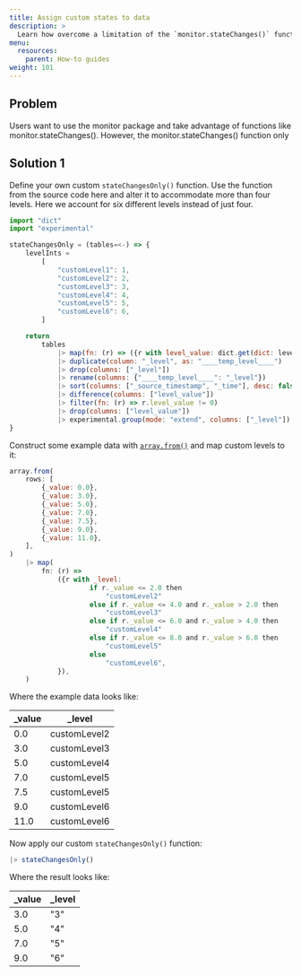 ```yaml
---
title: Assign custom states to data
description: >
  Learn how overcome a limitation of the `monitor.stateChanges()` function and assign custom states to your data. 
menu:
  resources:
    parent: How-to guides
weight: 101
---
```

## Problem
Users want to use the monitor package and take advantage of functions like monitor.stateChanges(). However, the monitor.stateChanges() function only 

## Solution 1
Define your own custom `stateChangesOnly()` function. Use the function from the source code here and alter it to accommodate more than four levels. Here we account for six different levels instead of just four.

```js
import "dict"
import "experimental"

stateChangesOnly = (tables=<-) => {
    levelInts =
        [
            "customLevel1": 1,
            "customLevel2": 2,
            "customLevel3": 3,
            "customLevel4": 4,
            "customLevel5": 5,
            "customLevel6": 6,
        ]

    return
        tables
            |> map(fn: (r) => ({r with level_value: dict.get(dict: levelInts, key: r._level, default: 0)}))
            |> duplicate(column: "_level", as: "____temp_level____")
            |> drop(columns: ["_level"])
            |> rename(columns: {"____temp_level____": "_level"})
            |> sort(columns: ["_source_timestamp", "_time"], desc: false)
            |> difference(columns: ["level_value"])
            |> filter(fn: (r) => r.level_value != 0)
            |> drop(columns: ["level_value"])
            |> experimental.group(mode: "extend", columns: ["_level"])
}
```

Construct some example data with [`array.from()`](/flux/v0.x/stdlib/array/from/) and map custom levels to it:

```js
array.from(
    rows: [
        {_value: 0.0},
        {_value: 3.0},
        {_value: 5.0},
        {_value: 7.0},
        {_value: 7.5},
        {_value: 9.0},
        {_value: 11.0},
    ],
)
    |> map(
        fn: (r) =>
            ({r with _level:
                    if r._value <= 2.0 then
                        "customLevel2"
                    else if r._value <= 4.0 and r._value > 2.0 then
                        "customLevel3"
                    else if r._value <= 6.0 and r._value > 4.0 then
                        "customLevel4"
                    else if r._value <= 8.0 and r._value > 6.0 then
                        "customLevel5"
                    else
                        "customLevel6",
            }),
    )
```

Where the example data looks like:

| _value | _level       |
| ------ | ------------ |
| 0.0    | customLevel2 |
| 3.0    | customLevel3 |
| 5.0    | customLevel4 |
| 7.0    | customLevel5 |
| 7.5    | customLevel5 |
| 9.0    | customLevel6 |
| 11.0   | customLevel6 |

Now apply our custom `stateChangesOnly()` function: 

```js
|> stateChangesOnly()
```

Where the result looks like:

| _value | _level |  
| ------ | ------ | 
| 3.0    | "3"    |
| 5.0    | "4"    |
| 7.0    | "5"    |
| 9.0    | "6"    |


